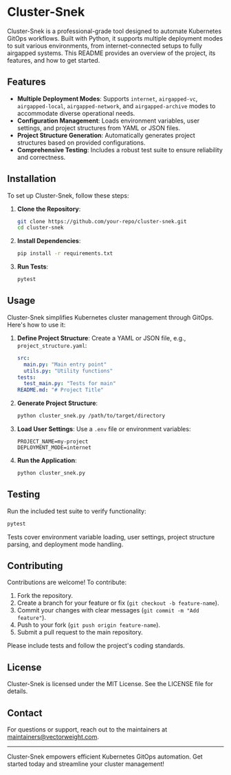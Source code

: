 # Cluster-Snek

Cluster-Snek is a professional-grade tool designed to automate Kubernetes GitOps workflows. Built with Python, it supports multiple deployment modes to suit various environments, from internet-connected setups to fully airgapped systems. This README provides an overview of the project, its features, and how to get started.

## Features

- **Multiple Deployment Modes**: Supports `internet`, `airgapped-vc`, `airgapped-local`, `airgapped-network`, and `airgapped-archive` modes to accommodate diverse operational needs.
- **Configuration Management**: Loads environment variables, user settings, and project structures from YAML or JSON files.
- **Project Structure Generation**: Automatically generates project structures based on provided configurations.
- **Comprehensive Testing**: Includes a robust test suite to ensure reliability and correctness.

## Installation

To set up Cluster-Snek, follow these steps:

1. **Clone the Repository**:

   ```sh
   git clone https://github.com/your-repo/cluster-snek.git
   cd cluster-snek
   ```

2. **Install Dependencies**:

   ```sh
   pip install -r requirements.txt
   ```

3. **Run Tests**:

   ```sh
   pytest
   ```

## Usage

Cluster-Snek simplifies Kubernetes cluster management through GitOps. Here's how to use it:

1. **Define Project Structure**: Create a YAML or JSON file, e.g., `project_structure.yaml`:

   ```yaml
   src:
     main.py: "Main entry point"
     utils.py: "Utility functions"
   tests:
     test_main.py: "Tests for main"
   README.md: "# Project Title"
   ```

2. **Generate Project Structure**:

   ```sh
   python cluster_snek.py /path/to/target/directory
   ```

3. **Load User Settings**: Use a `.env` file or environment variables:

   ```
   PROJECT_NAME=my-project
   DEPLOYMENT_MODE=internet
   ```

4. **Run the Application**:

   ```sh
   python cluster_snek.py
   ```

## Testing

Run the included test suite to verify functionality:

```sh
pytest
```

Tests cover environment variable loading, user settings, project structure parsing, and deployment mode handling.

## Contributing

Contributions are welcome! To contribute:

1. Fork the repository.
2. Create a branch for your feature or fix (`git checkout -b feature-name`).
3. Commit your changes with clear messages (`git commit -m "Add feature"`).
4. Push to your fork (`git push origin feature-name`).
5. Submit a pull request to the main repository.

Please include tests and follow the project's coding standards.

## License

Cluster-Snek is licensed under the MIT License. See the LICENSE file for details.

## Contact

For questions or support, reach out to the maintainers at maintainers@vectorweight.com.

---

Cluster-Snek empowers efficient Kubernetes GitOps automation. Get started today and streamline your cluster management!